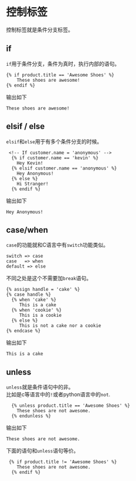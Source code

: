 # 控制标签

控制标签就是条件分支标签。  

## if

`if`用于条件分支，条件为真时，执行内部的语句。  

```
{% if product.title == 'Awesome Shoes' %}
    These shoes are awesome!
{% endif %}
```

输出如下  

```
These shoes are awesome!
```


## elsif / else

`elsif`和`else`用于有多个条件分支的时候。  

```
 <!-- If customer.name = 'anonymous' -->
  {% if customer.name == 'kevin' %}
    Hey Kevin!
  {% elsif customer.name == 'anonymous' %}
    Hey Anonymous!
  {% else %}
    Hi Stranger!
  {% endif %}
```

输出如下  

```
Hey Anonymous!
```


## case/when

`case`的功能就和C语言中有`switch`功能类似。  

```
switch => case
case   => when 
default => else
```

不同之处是这个不需要加`break`语句。  

```
{% assign handle = 'cake' %}
{% case handle %}
  {% when 'cake' %}
     This is a cake
  {% when 'cookie' %}
     This is a cookie
  {% else %}
     This is not a cake nor a cookie
{% endcase %}
```

输出如下  


```
This is a cake
```


## unless

`unless`就是条件语句中的非。  
比如是c等语言中的`!`或者python语言中的`not`.  

```
  {% unless product.title == 'Awesome Shoes' %}
    These shoes are not awesome.
  {% endunless %}
```

输出如下  

```
These shoes are not awesome.
```

下面的语句和`unless`语句等价。  

```
 {% if product.title != 'Awesome Shoes' %}
    These shoes are not awesome.
  {% endif %}
```


